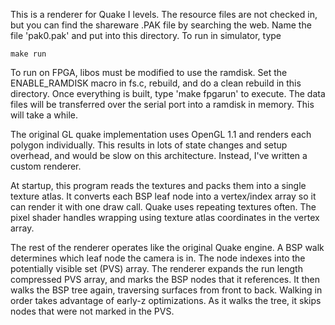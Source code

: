 This is a renderer for Quake I levels. The resource files are not checked in, 
but you can find the shareware .PAK file by searching the web. Name the 
file 'pak0.pak' and put into this directory. To run in simulator, type
 
    make run

To run on FPGA, libos must be modified to use the ramdisk. Set the 
ENABLE_RAMDISK macro in fs.c, rebuild, and do a clean rebuild in this 
directory. Once everything is built, type 'make fpgarun' to execute. 
The data files will be transferred over the serial port into a ramdisk 
in memory. This will take a while.

The original GL quake implementation uses OpenGL 1.1 and renders each polygon
individually. This results in lots of state changes and setup overhead, and 
would be slow on this architecture. Instead, I've written a custom renderer.

At startup, this program reads the textures and packs them into a single 
texture atlas. It converts each BSP leaf node into a vertex/index array so it 
can render it with one draw call. Quake uses repeating textures often. The 
pixel shader handles wrapping using texture atlas coordinates in the vertex 
array.

The rest of the renderer operates like the original Quake engine. A BSP walk 
determines which leaf node the camera is in. The node indexes into the 
potentially visible set (PVS) array. The renderer expands the run length 
compressed PVS array, and marks the BSP nodes that it references. It then 
walks the BSP tree again, traversing surfaces from front to back. Walking in
order takes advantage of early-z optimizations. As it walks the tree, it skips 
nodes that were not marked in the PVS.

